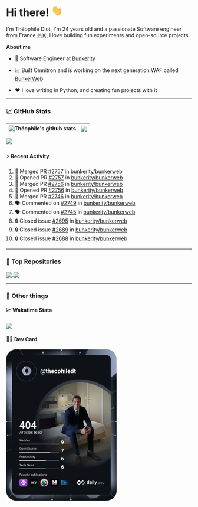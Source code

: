 # Hi there! <img src="./wave.gif" width="30px" height="30px" />

I'm Théophile Diot, I'm 24 years old and a passionate Software engineer from France 🇫🇷, I love building fun experiments and open-source projects.

**About me**

- 💼 Software Engineer at [Bunkerity](https://www.bunkerity.com/)

- 📈 Built Omnitron and is working on the next generation WAF called [BunkerWeb](https://www.bunkerweb.io)

- ❤️ I love writing in Python, and creating fun projects with it

---

### 📈 GitHub Stats

| <img align="center" src="https://github-readme-stats.vercel.app/api?username=TheophileDiot&show_icons=true&include_all_commits=true&theme=algolia&hide_border=true&rank_icon=github" alt="Théophile's github stats" /> | <img align="center" src="https://github-readme-stats.vercel.app/api/top-langs/?username=TheophileDiot&layout=compact&theme=algolia&hide_border=true" /> |
| ---------------------------------------------------------------------------------------------------------------------------------------------------------------------------------------------------------------------- | ------------------------------------------------------------------------------------------------------------------------------------------------------- |

![](https://github-readme-activity-graph.vercel.app/graph?username=TheophileDiot&theme=tokyo-night)

#### :zap: Recent Activity

<!--START_SECTION:activity-->
1. 🎉 Merged PR [#2757](https://github.com/bunkerity/bunkerweb/pull/2757) in [bunkerity/bunkerweb](https://github.com/bunkerity/bunkerweb)
2. 💪 Opened PR [#2757](https://github.com/bunkerity/bunkerweb/pull/2757) in [bunkerity/bunkerweb](https://github.com/bunkerity/bunkerweb)
3. 🎉 Merged PR [#2756](https://github.com/bunkerity/bunkerweb/pull/2756) in [bunkerity/bunkerweb](https://github.com/bunkerity/bunkerweb)
4. 💪 Opened PR [#2756](https://github.com/bunkerity/bunkerweb/pull/2756) in [bunkerity/bunkerweb](https://github.com/bunkerity/bunkerweb)
5. 🎉 Merged PR [#2746](https://github.com/bunkerity/bunkerweb/pull/2746) in [bunkerity/bunkerweb](https://github.com/bunkerity/bunkerweb)
6. 🗣 Commented on [#2749](https://github.com/bunkerity/bunkerweb/issues/2749#issuecomment-3370908227) in [bunkerity/bunkerweb](https://github.com/bunkerity/bunkerweb)
7. 🗣 Commented on [#2745](https://github.com/bunkerity/bunkerweb/issues/2745#issuecomment-3370238022) in [bunkerity/bunkerweb](https://github.com/bunkerity/bunkerweb)
8. 🔒 Closed issue [#2695](https://github.com/bunkerity/bunkerweb/issues/2695) in [bunkerity/bunkerweb](https://github.com/bunkerity/bunkerweb)
9. 🔒 Closed issue [#2689](https://github.com/bunkerity/bunkerweb/issues/2689) in [bunkerity/bunkerweb](https://github.com/bunkerity/bunkerweb)
10. 🔒 Closed issue [#2688](https://github.com/bunkerity/bunkerweb/issues/2688) in [bunkerity/bunkerweb](https://github.com/bunkerity/bunkerweb)
<!--END_SECTION:activity-->

---

### 🔧 Top Repositories

<a href="https://github.com/bunkerity/bunkerweb">
  <img align="center" src="https://github-readme-stats.vercel.app/api/pin/?username=Bunkerity&repo=bunkerweb&theme=algolia" />
</a>
<a href="https://github.com/TheophileDiot/Omnitron">
  <img align="center" src="https://github-readme-stats.vercel.app/api/pin/?username=TheophileDiot&repo=Omnitron&theme=algolia" />
</a>

---

### 🎉 Other things

#### 📈 Wakatime Stats

<a href="https://wakatime.com/@theophile_bunkerity">
  <img align="center" src="https://github-readme-stats.vercel.app/api/wakatime?username=3aa5ce41-c253-43d9-8441-a721e446a45f&layout=compact&theme=algolia" />
</a>

#### 👨‍💻 Dev Card

<a href="https://app.daily.dev/TheophileDt">
  <img src="./devcard.svg" width="300" alt="Théophile Diot's Dev Card"/>
</a>
